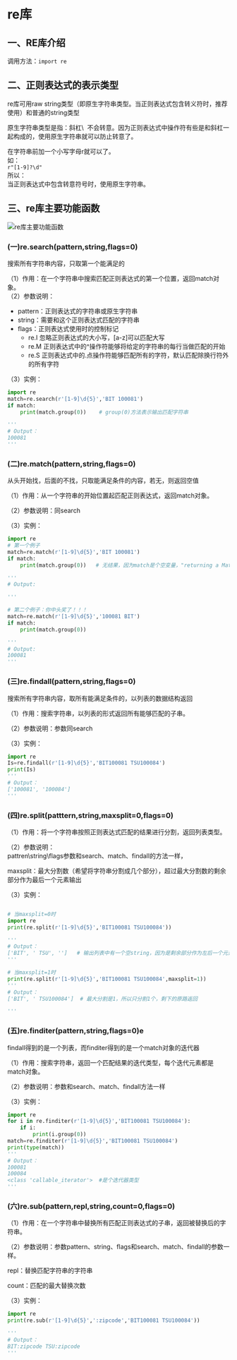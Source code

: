 # re库 
## 一、RE库介绍
调用方法：`import re`

## 二、正则表达式的表示类型
re库可用raw string类型（即原生字符串类型。当正则表达式包含转义符时，推荐使用）和普通的string类型

原生字符串类型是指：斜杠\  不会转意。因为正则表达式中操作符有些是和斜杠一起构成的，使用原生字符串就可以防止转意了。

在字符串前加一个小写字母r就可以了。  
如：  
`r"[1-9]?\d"`  
所以：  
当正则表达式中包含转意符号时，使用原生字符串。  


## 三、re库主要功能函数
![re库主要功能函数](https://img-blog.csdn.net/20170326163209199)

### (一)re.search(pattern,string,flags=0)
搜索所有字符串内容，只取第一个能满足的

（1）作用：在一个字符串中搜索匹配正则表达式的第一个位置，返回match对象。    
（2）参数说明：  
* pattern：正则表达式的字符串或原生字符串  
* string：需要和这个正则表达式匹配的字符串  
* flags：正则表达式使用时的控制标记  
  * re.I     忽略正则表达式的大小写，[a-z]可以匹配大写  
  * re.M  正则表达式中的^操作符能够将给定的字符串的每行当做匹配的开始  
  * re.S   正则表达式中的.点操作符能够匹配所有的字符，默认匹配除换行符外的所有字符  

（3）实例：
```python
import re
match=re.search(r'[1-9]\d{5}','BIT 100081')
if match:
    print(match.group(0))    # group(0)方法表示输出匹配字符串

'''
# Output：
100081
'''
```


### (二)re.match(pattern,string,flags=0)
从头开始找，后面的不找，只取能满足条件的内容，若无，则返回空值

（1）作用：从一个字符串的开始位置起匹配正则表达式，返回match对象。

（2）参数说明：同search

（3）实例：
```python
import re
# 第一个例子
match=re.match(r'[1-9]\d{5}','BIT 100081')  
if match:
    print(match.group(0))   # 无结果，因为match是个空变量，"returning a Match object, or None if no match was found."

'''
# Output:

'''

# 第二个例子：你中头奖了！！！
match=re.match(r'[1-9]\d{5}','100081 BIT')
if match:
    print(match.group(0))

'''
# Output:
100081
'''
```

### (三)re.findall(pattern,string,flags=0)
搜索所有字符串内容，取所有能满足条件的，以列表的数据结构返回

（1）作用：搜索字符串，以列表的形式返回所有能够匹配的子串。

（2）参数说明：参数同search

（3）实例：
```python
import re
Is=re.findall(r'[1-9]\d{5}','BIT100081 TSU100084')
print(Is)
'''
# Output：
['100081', '100084']
'''
```

### (四)re.split(patttern,string,maxsplit=0,flags=0)
（1）作用：将一个字符串按照正则表达式匹配的结果进行分割，返回列表类型。

（2）参数说明：  
pattren\string\flags参数和search、match、findall的方法一样，

maxsplit：最大分割数（希望将字符串分割成几个部分），超过最大分割数的剩余部分作为最后一个元素输出

（3）实例：  
```python

# 当maxsplit=0时
import re
print(re.split(r'[1-9]\d{5}','BIT100081 TSU100084'))

'''
# Output：
['BIT', ' TSU', '']   # 输出列表中有一个空string，因为是剩余部分作为左后一个元素输出
'''

# 当maxsplit=1时
print(re.split(r'[1-9]\d{5}','BIT100081 TSU100084',maxsplit=1))
'''
# Output：
['BIT', ' TSU100084']  # 最大分割是1，所以只分割1个，剩下的原路返回

'''
```

### (五)re.finditer(pattern,string,flags=0)e
findall得到的是一个列表，而finditer得到的是一个match对象的迭代器

（1）作用：搜索字符串，返回一个匹配结果的迭代类型，每个迭代元素都是match对象。

（2）参数说明：参数和search、match、findall方法一样

（3）实例：
```python
import re
for i in re.finditer(r'[1-9]\d{5}','BIT100081 TSU100084'):
    if i:
        print(i.group(0))
match=re.finditer(r'[1-9]\d{5}','BIT100081 TSU100084')
print(type(match))
'''
# Output：
100081
100084
<class 'callable_iterator'>  #是个迭代器类型
'''
```

### (六)re.sub(pattern,repl,string,count=0,flags=0)
（1）作用：在一个字符串中替换所有匹配正则表达式的子串，返回被替换后的字符串。

（2）参数说明：参数pattern、string、flags和search、match、findall的参数一样。

repl：替换匹配字符串的字符串

count：匹配的最大替换次数

（3）实例：
```python
import re
print(re.sub(r'[1-9]\d{5}',':zipcode','BIT100081 TSU100084'))

'''
# Output：
BIT:zipcode TSU:zipcode
'''
```
